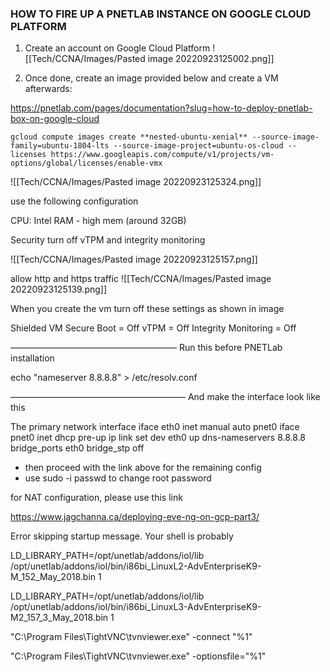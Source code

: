 ### HOW TO FIRE UP A PNETLAB INSTANCE ON GOOGLE CLOUD PLATFORM


1. Create an account on Google Cloud Platform
![[Tech/CCNA/Images/Pasted image 20220923125002.png]]

2. Once done, create an image provided below and create a VM afterwards:

https://pnetlab.com/pages/documentation?slug=how-to-deploy-pnetlab-box-on-google-cloud

`gcloud compute images create **nested-ubuntu-xenial** --source-image-family=ubuntu-1804-lts --source-image-project=ubuntu-os-cloud --licenses https://www.googleapis.com/compute/v1/projects/vm-options/global/licenses/enable-vmx`

![[Tech/CCNA/Images/Pasted image 20220923125324.png]]

use the  following configuration

CPU: Intel
RAM - high mem (around 32GB)

Security
turn off vTPM and integrity monitoring

![[Tech/CCNA/Images/Pasted image 20220923125157.png]]


allow http and https traffic
![[Tech/CCNA/Images/Pasted image 20220923125139.png]]


When you create the vm turn off these settings as shown in image

Shielded VM
Secure Boot = Off
vTPM = Off
Integrity Monitoring = Off

———————————————————
Run this before PNETLab installation

echo "nameserver 8.8.8.8" > /etc/resolv.conf

————————————————————
And make the interface look like this

The primary network interface
iface eth0 inet manual
auto pnet0
iface pnet0 inet dhcp
    pre-up ip link set dev eth0 up
    dns-nameservers 8.8.8.8
    bridge_ports eth0
    bridge_stp off

- then proceed with the link above for the remaining config
- use sudo -i passwd to change root password

for NAT configuration, please use this link

https://www.jagchanna.ca/deploying-eve-ng-on-gcp-part3/

Error skipping startup message. Your shell is probably



LD_LIBRARY_PATH=/opt/unetlab/addons/iol/lib /opt/unetlab/addons/iol/bin/i86bi_LinuxL2-AdvEnterpriseK9-M_152_May_2018.bin 1


LD_LIBRARY_PATH=/opt/unetlab/addons/iol/lib /opt/unetlab/addons/iol/bin/i86bi_LinuxL3-AdvEnterpriseK9-M2_157_3_May_2018.bin 1


"C:\Program Files\TightVNC\tvnviewer.exe" -connect "%1"

"C:\Program Files\TightVNC\tvnviewer.exe" -optionsfile="%1"